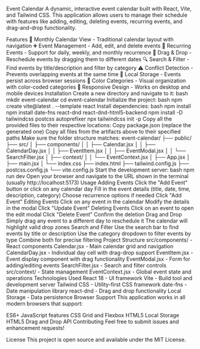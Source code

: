 Event Calendar
A dynamic, interactive event calendar built with React, Vite, and Tailwind CSS. This application allows users to manage their schedule with features like adding, editing, deleting events, recurring events, and drag-and-drop functionality.

Features
📅 Monthly Calendar View - Traditional calendar layout with navigation
➕ Event Management - Add, edit, and delete events
🔄 Recurring Events - Support for daily, weekly, and monthly recurrence
🎯 Drag & Drop - Reschedule events by dragging them to different dates
🔍 Search & Filter - Find events by title/description and filter by category
⚠️ Conflict Detection - Prevents overlapping events at the same time
💾 Local Storage - Events persist across browser sessions
🎨 Color Categories - Visual organization with color-coded categories
📱 Responsive Design - Works on desktop and mobile devices
Installation
Create a new directory and navigate to it:
bash
mkdir event-calendar
cd event-calendar
Initialize the project:
bash
npm create vite@latest . --template react
Install dependencies:
bash
npm install
npm install date-fns react-dnd react-dnd-html5-backend
npm install -D tailwindcss postcss autoprefixer
npx tailwindcss init -p
Copy all the provided files to their respective locations:
Copy package.json (replace the generated one)
Copy all files from the artifacts above to their specified paths
Make sure the folder structure matches:
event-calendar/
├── public/
├── src/
│   ├── components/
│   │   ├── Calendar.jsx
│   │   ├── CalendarDay.jsx
│   │   ├── EventItem.jsx
│   │   ├── EventModal.jsx
│   │   └── SearchFilter.jsx
│   ├── context/
│   │   └── EventContext.jsx
│   ├── App.jsx
│   ├── main.jsx
│   └── index.css
├── index.html
├── tailwind.config.js
├── postcss.config.js
└── vite.config.js
Start the development server:
bash
npm run dev
Open your browser and navigate to the URL shown in the terminal (usually http://localhost:5173)
Usage
Adding Events
Click the "Add Event" button or click on any calendar day
Fill in the event details (title, date, time, description, category)
Choose recurrence options if needed
Click "Add Event"
Editing Events
Click on any event in the calendar
Modify the details in the modal
Click "Update Event"
Deleting Events
Click on an event to open the edit modal
Click "Delete Event"
Confirm the deletion
Drag and Drop
Simply drag any event to a different day to reschedule it
The calendar will highlight valid drop zones
Search and Filter
Use the search bar to find events by title or description
Use the category dropdown to filter events by type
Combine both for precise filtering
Project Structure
src/components/ - React components
Calendar.jsx - Main calendar grid and navigation
CalendarDay.jsx - Individual day cell with drag-drop support
EventItem.jsx - Event display component with drag functionality
EventModal.jsx - Form for adding/editing events
SearchFilter.jsx - Search and filter controls
src/context/ - State management
EventContext.jsx - Global event state and operations
Technologies Used
React 18 - UI framework
Vite - Build tool and development server
Tailwind CSS - Utility-first CSS framework
date-fns - Date manipulation library
react-dnd - Drag and drop functionality
Local Storage - Data persistence
Browser Support
This application works in all modern browsers that support:

ES6+ JavaScript features
CSS Grid and Flexbox
HTML5 Local Storage
HTML5 Drag and Drop API
Contributing
Feel free to submit issues and enhancement requests!

License
This project is open source and available under the MIT License.

